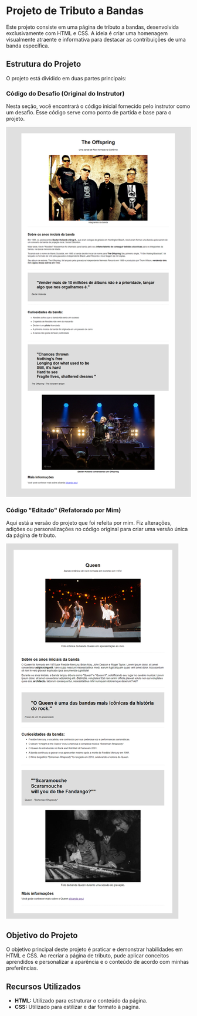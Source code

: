 # Projeto de Tributo a Bandas

Este projeto consiste em uma página de tributo a bandas, desenvolvida exclusivamente com HTML e CSS. A ideia é criar uma homenagem visualmente atraente e informativa para destacar as contribuições de uma banda específica.

## Estrutura do Projeto

O projeto está dividido em duas partes principais:

### Código do Desafio (Original do Instrutor)

Nesta seção, você encontrará o código inicial fornecido pelo instrutor como um desafio. Esse código serve como ponto de partida e base para o projeto.

<img src="https://github.com/DevPedroAugusto/Udemy/blob/main/Forma%C3%A7%C3%A3o%20Front-end%20-%20Instrutor%20Matheus%20Battisti/Projeto%201_Tributo%20a%20banda/Projeto/resources/Tributo%20projeto.png">

### Código "Editado" (Refatorado por Mim)

Aqui está a versão do projeto que foi refeita por mim. Fiz alterações, adições ou personalizações no código original para criar uma versão única da página de tributo.

<img src="https://github.com/DevPedroAugusto/Udemy/blob/main/Forma%C3%A7%C3%A3o%20Front-end%20-%20Instrutor%20Matheus%20Battisti/Projeto%201_Tributo%20a%20banda/Editado/resources/Tributo%20por%20Pedro%20Augusto.png">

## Objetivo do Projeto

O objetivo principal deste projeto é praticar e demonstrar habilidades em HTML e CSS. Ao recriar a página de tributo, pude aplicar conceitos aprendidos e personalizar a aparência e o conteúdo de acordo com minhas preferências.

## Recursos Utilizados

- **HTML:** Utilizado para estruturar o conteúdo da página.
- **CSS:** Utilizado para estilizar e dar formato à página.
